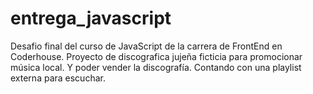 # entrega_javascript
Desafio final del curso de JavaScript de la carrera de FrontEnd en Coderhouse.
Proyecto de discografica jujeña ficticia para promocionar música local. Y poder vender la discografía.
Contando con una playlist externa para escuchar. 
